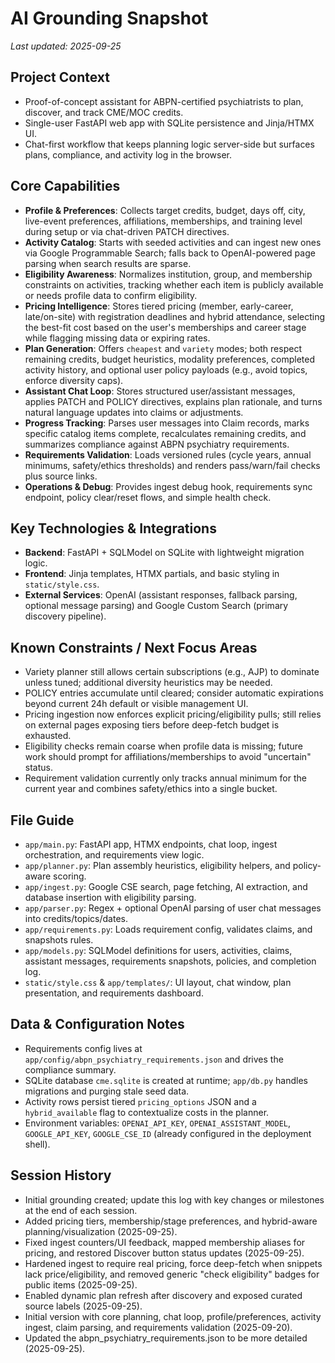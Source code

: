 # AI Grounding Snapshot

_Last updated: 2025-09-25_

## Project Context
- Proof-of-concept assistant for ABPN-certified psychiatrists to plan, discover, and track CME/MOC credits.
- Single-user FastAPI web app with SQLite persistence and Jinja/HTMX UI.
- Chat-first workflow that keeps planning logic server-side but surfaces plans, compliance, and activity log in the browser.

## Core Capabilities
- **Profile & Preferences**: Collects target credits, budget, days off, city, live-event preferences, affiliations, memberships, and training level during setup or via chat-driven PATCH directives.
- **Activity Catalog**: Starts with seeded activities and can ingest new ones via Google Programmable Search; falls back to OpenAI-powered page parsing when search results are sparse.
- **Eligibility Awareness**: Normalizes institution, group, and membership constraints on activities, tracking whether each item is publicly available or needs profile data to confirm eligibility.
- **Pricing Intelligence**: Stores tiered pricing (member, early-career, late/on-site) with registration deadlines and hybrid attendance, selecting the best-fit cost based on the user's memberships and career stage while flagging missing data or expiring rates.
- **Plan Generation**: Offers `cheapest` and `variety` modes; both respect remaining credits, budget heuristics, modality preferences, completed activity history, and optional user policy payloads (e.g., avoid topics, enforce diversity caps).
- **Assistant Chat Loop**: Stores structured user/assistant messages, applies PATCH and POLICY directives, explains plan rationale, and turns natural language updates into claims or adjustments.
- **Progress Tracking**: Parses user messages into Claim records, marks specific catalog items complete, recalculates remaining credits, and summarizes compliance against ABPN psychiatry requirements.
- **Requirements Validation**: Loads versioned rules (cycle years, annual minimums, safety/ethics thresholds) and renders pass/warn/fail checks plus source links.
- **Operations & Debug**: Provides ingest debug hook, requirements sync endpoint, policy clear/reset flows, and simple health check.

## Key Technologies & Integrations
- **Backend**: FastAPI + SQLModel on SQLite with lightweight migration logic.
- **Frontend**: Jinja templates, HTMX partials, and basic styling in `static/style.css`.
- **External Services**: OpenAI (assistant responses, fallback parsing, optional message parsing) and Google Custom Search (primary discovery pipeline).

## Known Constraints / Next Focus Areas
- Variety planner still allows certain subscriptions (e.g., AJP) to dominate unless tuned; additional diversity heuristics may be needed.
- POLICY entries accumulate until cleared; consider automatic expirations beyond current 24h default or visible management UI.
- Pricing ingestion now enforces explicit pricing/eligibility pulls; still relies on external pages exposing tiers before deep-fetch budget is exhausted.
- Eligibility checks remain coarse when profile data is missing; future work should prompt for affiliations/memberships to avoid "uncertain" status.
- Requirement validation currently only tracks annual minimum for the current year and combines safety/ethics into a single bucket.

## File Guide
- `app/main.py`: FastAPI app, HTMX endpoints, chat loop, ingest orchestration, and requirements view logic.
- `app/planner.py`: Plan assembly heuristics, eligibility helpers, and policy-aware scoring.
- `app/ingest.py`: Google CSE search, page fetching, AI extraction, and database insertion with eligibility parsing.
- `app/parser.py`: Regex + optional OpenAI parsing of user chat messages into credits/topics/dates.
- `app/requirements.py`: Loads requirement config, validates claims, and snapshots rules.
- `app/models.py`: SQLModel definitions for users, activities, claims, assistant messages, requirements snapshots, policies, and completion log.
- `static/style.css` & `app/templates/`: UI layout, chat window, plan presentation, and requirements dashboard.

## Data & Configuration Notes
- Requirements config lives at `app/config/abpn_psychiatry_requirements.json` and drives the compliance summary.
- SQLite database `cme.sqlite` is created at runtime; `app/db.py` handles migrations and purging stale seed data.
- Activity rows persist tiered `pricing_options` JSON and a `hybrid_available` flag to contextualize costs in the planner.
- Environment variables: `OPENAI_API_KEY`, `OPENAI_ASSISTANT_MODEL`, `GOOGLE_API_KEY`, `GOOGLE_CSE_ID` (already configured in the deployment shell).

## Session History
- Initial grounding created; update this log with key changes or milestones at the end of each session.
- Added pricing tiers, membership/stage preferences, and hybrid-aware planning/visualization (2025-09-25).
- Fixed ingest counters/UI feedback, mapped membership aliases for pricing, and restored Discover button status updates (2025-09-25).
- Hardened ingest to require real pricing, force deep-fetch when snippets lack price/eligibility, and removed generic "check eligibility" badges for public items (2025-09-25).
- Enabled dynamic plan refresh after discovery and exposed curated source labels (2025-09-25).
- Initial version with core planning, chat loop, profile/preferences, activity ingest, claim parsing, and requirements validation (2025-09-20).
- Updated the abpn_psychiatry_requirements.json to be more detailed (2025-09-25).
